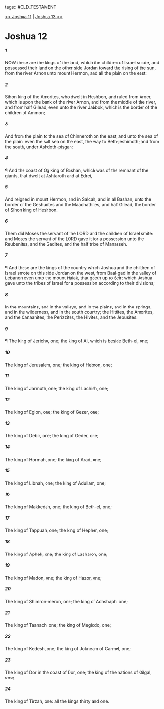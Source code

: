 tags:: #OLD_TESTAMENT

[<< Joshua 11](OLD_TESTAMENT/06_Joshua/Joshua_11.md) | [Joshua 13 >>](OLD_TESTAMENT/06_Joshua/Joshua_13.md)

# Joshua 12

##### 1

NOW these are the kings of the land, which the children of Israel smote, and possessed their land on the other side Jordan toward the rising of the sun, from the river Arnon unto mount Hermon, and all the plain on the east:

##### 2

Sihon king of the Amorites, who dwelt in Heshbon, and ruled from Aroer, which is upon the bank of the river Arnon, and from the middle of the river, and from half Gilead, even unto the river Jabbok, which is the border of the children of Ammon;

##### 3

And from the plain to the sea of Chinneroth on the east, and unto the sea of the plain, even the salt sea on the east, the way to Beth-jeshimoth; and from the south, under Ashdoth-pisgah:

##### 4

¶ And the coast of Og king of Bashan, which was of the remnant of the giants, that dwelt at Ashtaroth and at Edrei,

##### 5

And reigned in mount Hermon, and in Salcah, and in all Bashan, unto the border of the Geshurites and the Maachathites, and half Gilead, the border of Sihon king of Heshbon.

##### 6

Them did Moses the servant of the LORD and the children of Israel smite: and Moses the servant of the LORD gave it for a possession unto the Reubenites, and the Gadites, and the half tribe of Manasseh.

##### 7

¶ And these are the kings of the country which Joshua and the children of Israel smote on this side Jordan on the west, from Baal-gad in the valley of Lebanon even unto the mount Halak, that goeth up to Seir; which Joshua gave unto the tribes of Israel for a possession according to their divisions;

##### 8

In the mountains, and in the valleys, and in the plains, and in the springs, and in the wilderness, and in the south country; the Hittites, the Amorites, and the Canaanites, the Perizzites, the Hivites, and the Jebusites:

##### 9

¶ The king of Jericho, one; the king of Ai, which is beside Beth-el, one;

##### 10

The king of Jerusalem, one; the king of Hebron, one;

##### 11

The king of Jarmuth, one; the king of Lachish, one;

##### 12

The king of Eglon, one; the king of Gezer, one;

##### 13

The king of Debir, one; the king of Geder, one;

##### 14

The king of Hormah, one; the king of Arad, one;

##### 15

The king of Libnah, one; the king of Adullam, one;

##### 16

The king of Makkedah, one; the king of Beth-el, one;

##### 17

The king of Tappuah, one; the king of Hepher, one;

##### 18

The king of Aphek, one; the king of Lasharon, one;

##### 19

The king of Madon, one; the king of Hazor, one;

##### 20

The king of Shimron-meron, one; the king of Achshaph, one;

##### 21

The king of Taanach, one; the king of Megiddo, one;

##### 22

The king of Kedesh, one; the king of Jokneam of Carmel, one;

##### 23

The king of Dor in the coast of Dor, one; the king of the nations of Gilgal, one;

##### 24

The king of Tirzah, one: all the kings thirty and one.
